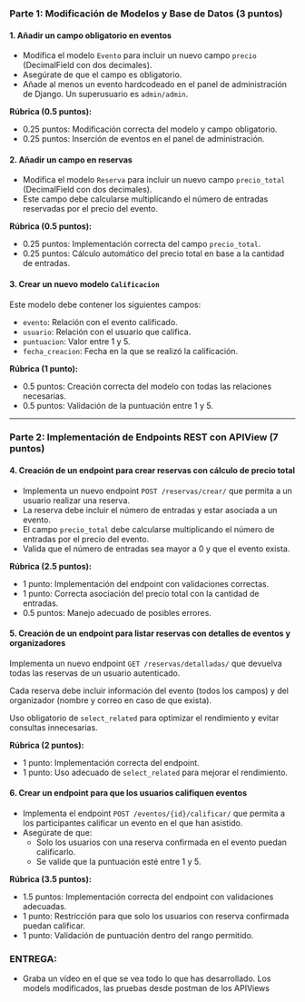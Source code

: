### Parte 1: Modificación de Modelos y Base de Datos (3 puntos)

#### 1. Añadir un campo obligatorio en eventos
- Modifica el modelo `Evento` para incluir un nuevo campo `precio` (DecimalField con dos decimales).
- Asegúrate de que el campo es obligatorio.
- Añade al menos un evento hardcodeado en el panel de administración de Django. Un superusuario es `admin/admin`.

**Rúbrica (0.5 puntos):**
- 0.25 puntos: Modificación correcta del modelo y campo obligatorio.
- 0.25 puntos: Inserción de eventos en el panel de administración.

#### 2. Añadir un campo en reservas
- Modifica el modelo `Reserva` para incluir un nuevo campo `precio_total` (DecimalField con dos decimales).
- Este campo debe calcularse multiplicando el número de entradas reservadas por el precio del evento.

**Rúbrica (0.5 puntos):**
- 0.25 puntos: Implementación correcta del campo `precio_total`.
- 0.25 puntos: Cálculo automático del precio total en base a la cantidad de entradas.

#### 3. Crear un nuevo modelo `Calificacion`
Este modelo debe contener los siguientes campos:
- `evento`: Relación con el evento calificado.
- `usuario`: Relación con el usuario que califica.
- `puntuacion`: Valor entre 1 y 5.
- `fecha_creacion`: Fecha en la que se realizó la calificación.

**Rúbrica (1 punto):**
- 0.5 puntos: Creación correcta del modelo con todas las relaciones necesarias.
- 0.5 puntos: Validación de la puntuación entre 1 y 5.

---

### Parte 2: Implementación de Endpoints REST con APIView (7 puntos)

#### 4. Creación de un endpoint para crear reservas con cálculo de precio total
- Implementa un nuevo endpoint `POST /reservas/crear/` que permita a un usuario realizar una reserva.
- La reserva debe incluir el número de entradas y estar asociada a un evento.
- El campo `precio_total` debe calcularse  multiplicando el número de entradas por el precio del evento.
- Valida que el número de entradas sea mayor a 0 y que el evento exista.

**Rúbrica (2.5 puntos):**
- 1 punto: Implementación del endpoint con validaciones correctas.
- 1 punto: Correcta asociación del precio total con la cantidad de entradas.
- 0.5 puntos: Manejo adecuado de posibles errores.

#### 5. Creación de un endpoint para listar reservas con detalles de eventos y organizadores
Implementa un nuevo endpoint `GET /reservas/detalladas/` que devuelva todas las reservas de un usuario autenticado.

Cada reserva debe incluir información del evento (todos los campos) y del organizador (nombre y correo en caso de que exista).

Uso obligatorio de `select_related` para optimizar el rendimiento y evitar consultas innecesarias.

**Rúbrica (2 puntos):**
- 1 punto: Implementación correcta del endpoint.
- 1 punto: Uso adecuado de `select_related` para mejorar el rendimiento.

#### 6. Crear un endpoint para que los usuarios califiquen eventos
- Implementa el endpoint `POST /eventos/{id}/calificar/` que permita a los participantes calificar un evento en el que han asistido.
- Asegúrate de que:
  - Solo los usuarios con una reserva confirmada en el evento puedan calificarlo.
  - Se valide que la puntuación esté entre 1 y 5.

**Rúbrica (3.5 puntos):**
- 1.5 puntos: Implementación correcta del endpoint con validaciones adecuadas.
- 1 punto: Restricción para que solo los usuarios con reserva confirmada puedan calificar.
- 1 punto: Validación de puntuación dentro del rango permitido.

### **ENTREGA:**
- Graba un vídeo en el que se vea todo lo que has desarrollado. Los models modificados, las pruebas desde postman de los APIViews

